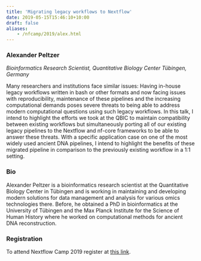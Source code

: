 ```yaml
---
title: 'Migrating legacy workflows to Nextflow'
date: 2019-05-15T15:46:10+10:00
draft: false
aliases:
    - /nfcamp/2019/alex.html
---
```


### Alexander Peltzer
*Bioinformatics Research Scientist, Quantitative Biology Center Tübingen, Germany* 

Many researchers and institutions face similar issues: Having in-house legacy workflows written in bash or other formats and now facing issues with reproducibility, maintenance of these pipelines and the increasing computational demands poses severe threats to being able to address modern computational questions using such legacy workflows. In this talk, I intend to highlight the efforts we took at the QBIC to maintain compatibility between existing workflows but simultaneously porting all of our existing legacy pipelines to the Nextflow and nf-core frameworks to be able to answer these threats. With a specific application case on one of the most widely used ancient DNA pipelines, I intend to highlight the benefits of these migrated pipeline in comparison to the previously existing workflow in a 1:1 setting.

### Bio

Alexander Peltzer is a bioinformatics research scientist at the Quantitative Biology Center in Tübingen and is working in maintaining and developing modern solutions for data management and analysis for various omics technologies there. Before, he obtained a PhD in bioinformatics at the University of Tübingen  and the Max Planck Institute for the Science of Human History where he worked on computational methods for ancient DNA reconstruction.

### Registration 

To attend Nextflow Camp 2019 register at [this link](https://www.crg.eu/en/event/coursescrg-nextflow-2019).